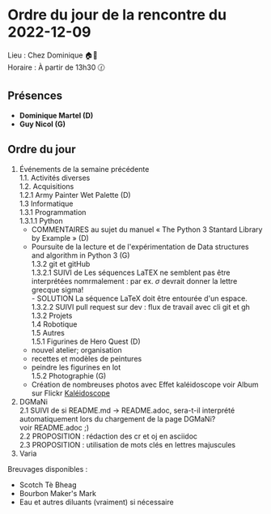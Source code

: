 # Ordre du jour de la rencontre du 2022-12-09  
Lieu :    Chez Dominique 🏠🔭  
Horaire : À partir de 13h30 🕜  
## Présences
* **Dominique Martel (D)**
* **Guy Nicol (G)**

## Ordre du jour
1. Événements de la semaine précédente  
  1.1.  Activités diverses  
  1.2.  Acquisitions  
   1.2.1 Army Painter Wet Palette (D)  
  1.3 Informatique  
    1.3.1 Programmation  
      1.3.1.1 Python  
      * COMMENTAIRES au sujet du manuel « The Python 3 Stantard Library by Example » (D)  
      - Poursuite de la lecture et de l'expérimentation de Data structures and algorithm in Python 3 (G)  
      1.3.2 git et gitHub  
       1.3.2.1 SUIVI de Les séquences LaTEX ne semblent pas être interprétées nomrmalement : par ex. $\sigma$ devrait donner la lettre grecque sigma!  
       - SOLUTION La séquence LaTeX doit être entourée d'un espace.  
       1.3.2.2 SUIVI pull request sur dev : flux de travail avec cli git et gh  
    1.3.2 Projets  
  1.4 Robotique  
  1.5 Autres  
  1.5.1 Figurines de Hero Quest (D)  
   * nouvel atelier; organisation
   * recettes et modèles de peintures
   * peindre les figurines en lot  
  1.5.2 Photographie (G)  
   * Création de nombreuses photos avec Effet kaléidoscope voir Album sur Flickr [Kaléidoscope](https://www.flickr.com/photos/spock2029/albums/72177720304242319)  
2. DGMaNi  
 2.1 SUIVI de si README.md -> README.adoc, sera-t-il interprété automatiquement lors du chargement de la page DGMaNi?  
 voir README.adoc ;)  
 2.2 PROPOSITION : rédaction des cr et oj en asciidoc  
 2.3 PROPOSITION : utilisation de mots clés en lettres majuscules  
4. Varia  



Breuvages disponibles :
  * Scotch Tè Bheag
  * Bourbon Maker's Mark
  * Eau et autres diluants (vraiment) si nécessaire
